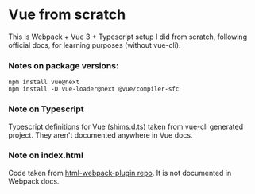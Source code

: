 Vue from scratch
================

This is Webpack + Vue 3 + Typescript setup I did from scratch, following official docs, for learning purposes (without vue-cli).

### Notes on package versions:
```
npm install vue@next
npm install -D vue-loader@next @vue/compiler-sfc
```

### Note on Typescript
Typescript definitions for Vue (shims.d.ts) taken from vue-cli generated project. They aren't documented anywhere in Vue docs.

### Note on index.html
Code taken from [html-webpack-plugin repo](https://github.com/jantimon/html-webpack-plugin#writing-your-own-templates). It is not documented in Webpack docs.

